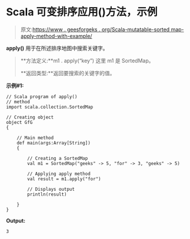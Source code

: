 # Scala 可变排序应用()方法，示例

> 原文:[https://www . geesforgeks . org/Scala-mutatable-sorted map-apply-method-with-example/](https://www.geeksforgeeks.org/scala-mutable-sortedmap-apply-method-with-example/)

**apply()** 用于在所述排序地图中搜索关键字。

> **方法定义:**m1 . apply(“key”)
> 这里 m1 是 SortedMap。
> 
> **返回类型:**返回要搜索的关键字的值。

**示例#1:**

```
// Scala program of apply()
// method
import scala.collection.SortedMap

// Creating object
object GfG
{ 

    // Main method
    def main(args:Array[String])
    {

        // Creating a SortedMap
        val m1 = SortedMap("geeks" -> 5, "for" -> 3, "geeks" -> 5)

        // Applying apply method
        val result = m1.apply("for") 

        // Displays output
        println(result)

    }
}
```

**Output:**

```
3

```